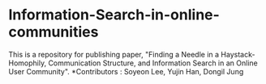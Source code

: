# Information-Search-in-online-communities
This is a repository for publishing paper, "Finding a Needle in a Haystack- Homophily, Communication Structure, and Information Search in an Online User Community". *Contributors : Soyeon Lee, Yujin Han, Dongil Jung

